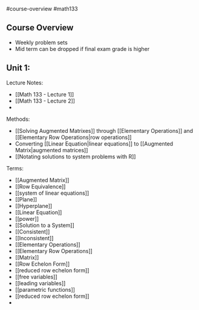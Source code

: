 #course-overview #math133 
## Course Overview
- Weekly problem sets
- Mid term can be dropped if final exam grade is higher

## Unit 1:
Lecture Notes:
* [[Math 133 - Lecture 1]]
* [[Math 133 - Lecture 2]]
* 

Methods:
* [[Solving Augmented Matrixes]] through [[Elementary Operations]] and [[Elementary Row Operations|row operations]]
* Converting [[Linear Equation|linear equations]] to [[Augmented Matrix|augmented matrices]]
* [[Notating solutions to system problems with R]]

Terms:
- [[Augmented Matrix]]
- [[Row Equivalence]]
- [[system of linear equations]]
- [[Plane]]
- [[Hyperplane]]
- [[Linear Equation]]
- [[power]]
- [[Solution to a System]]
- [[Consistent]]
- [[Inconsistent]]
- [[Elementary Operations]]
- [[Elementary Row Operations]]
- [[Matrix]]
- [[Row Echelon Form]]
- [[reduced row echelon form]]
- [[free variables]]
- [[leading variables]]
- [[parametric functions]]
- [[reduced row echelon form]]
- 